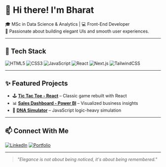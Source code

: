 # 👋 Hi there! I'm Bharat

🎓 MSc in Data Science & Analytics | 💻 Front-End Developer  
🎨 Passionate about building elegant UIs and smooth user experiences.

---

## 🚀 Tech Stack
![HTML5](https://img.shields.io/badge/-HTML5-E34F26?logo=html5&logoColor=white)
![CSS3](https://img.shields.io/badge/-CSS3-1572B6?logo=css3&logoColor=white)
![JavaScript](https://img.shields.io/badge/-JavaScript-F7DF1E?logo=javascript&logoColor=black)
![React](https://img.shields.io/badge/-React-61DAFB?logo=react&logoColor=black)
![Next.js](https://img.shields.io/badge/-Next.js-000000?logo=next.js)
![TailwindCSS](https://img.shields.io/badge/-TailwindCSS-38B2AC?logo=tailwind-css)

---

## ✨ Featured Projects
- 🕹️ [**Tic Tac Toe - React**](https://github.com/anuj-dev/tic-tac-toe-react) – Classic game rebuilt with React
- 📊 [**Sales Dashboard - Power BI**](https://github.com/anuj-dev/sales-dashboard-powerbi) – Visualized business insights
- 🧬 [**DNA Simulator**](https://github.com/anuj-dev/dna-simulator) – JavaScript logic-heavy simulation

---

## 📫 Connect With Me
[![LinkedIn](https://img.shields.io/badge/-LinkedIn-blue?logo=linkedin&logoColor=white)](https://linkedin.com/in/your-link)
[![Portfolio](https://img.shields.io/badge/-Portfolio-black?logo=vercel&logoColor=white)](https://your-portfolio-link)

---

> *"Elegance is not about being noticed, it's about being remembered."*
